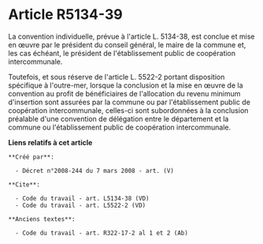 # Article R5134-39

La convention individuelle, prévue à l'article L. 5134-38, est conclue et mise en œuvre par le président du conseil général,
le maire de la commune et, les cas échéant, le président de l'établissement public de coopération intercommunale. 

Toutefois, et sous réserve de l'article L. 5522-2 portant disposition spécifique à l'outre-mer, lorsque la conclusion et la
mise en œuvre de la convention au profit de bénéficiaires de l'allocation du revenu minimum d'insertion sont assurées par la
commune ou par l'établissement public de coopération intercommunale, celles-ci sont subordonnées à la conclusion préalable
d'une convention de délégation entre le département et la commune ou l'établissement public de coopération intercommunale.

**Liens relatifs à cet article**

	**Créé par**:

	  - Décret n°2008-244 du 7 mars 2008 - art. (V)

	**Cite**:

	  - Code du travail - art. L5134-38 (VD)
	  - Code du travail - art. L5522-2 (VD)

	**Anciens textes**:

	  - Code du travail - art. R322-17-2 al 1 et 2 (Ab)
